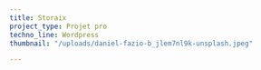 ```yaml
---
title: Storaix
project_type: Projet pro
techno_line: Wordpress
thumbnail: "/uploads/daniel-fazio-b_jlem7nl9k-unsplash.jpeg"

---
```

